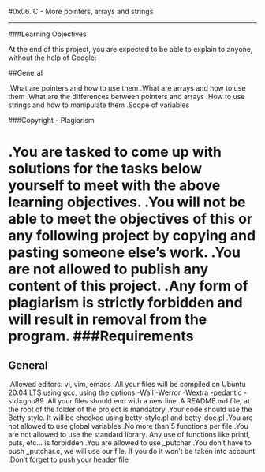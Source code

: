 #0x06. C - More pointers, arrays and strings
___
###Learning Objectives

At the end of this project, you are expected to be able to explain to anyone, without the help of Google:

##General

.What are pointers and how to use them
.What are arrays and how to use them
.What are the differences between pointers and arrays
.How to use strings and how to manipulate them
.Scope of variables

###Copyright - Plagiarism

.You are tasked to come up with solutions for the tasks below yourself to meet with the above learning objectives.
.You will not be able to meet the objectives of this or any following project by copying and pasting someone else’s work.
.You are not allowed to publish any content of this project.
.Any form of plagiarism is strictly forbidden and will result in removal from the program.
###Requirements
===
General
---
.Allowed editors: vi, vim, emacs
.All your files will be compiled on Ubuntu 20.04 LTS using gcc, using the options -Wall -Werror -Wextra -pedantic -std=gnu89
.All your files should end with a new line
.A README.md file, at the root of the folder of the project is mandatory
.Your code should use the Betty style. It will be checked using betty-style.pl and betty-doc.pl
.You are not allowed to use global variables
.No more than 5 functions per file
.You are not allowed to use the standard library. Any use of functions like printf, puts, etc… is forbidden
.You are allowed to use _putchar
.You don’t have to push _putchar.c, we will use our file. If you do it won’t be taken into account
.Don’t forget to push your header file
